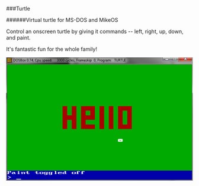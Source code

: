 ###Turtle

######Virtual turtle for MS-DOS and MikeOS

Control an onscreen turtle by giving it commands -- left, right, up, down, and paint.

It's fantastic fun for the whole family!

<img src="screenshot.png">
